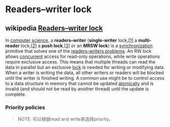 # Readers–writer lock



## wikipedia [Readers–writer lock](https://en.wikipedia.org/wiki/Readers%E2%80%93writer_lock)

In [computer science](https://en.wikipedia.org/wiki/Computer_science), a **readers–writer** (**single-writer** lock,[[1\]](https://en.wikipedia.org/wiki/Readers–writer_lock#cite_note-Hamilton-1) a **multi-reader** lock,[[2\]](https://en.wikipedia.org/wiki/Readers–writer_lock#cite_note-2) a **push lock**,[[3\]](https://en.wikipedia.org/wiki/Readers–writer_lock#cite_note-3) or an **MRSW lock**) is a [synchronization](https://en.wikipedia.org/wiki/Synchronization_(computer_science)) primitive that solves one of the [readers–writers problems](https://en.wikipedia.org/wiki/Readers–writers_problem). An RW lock allows [concurrent](https://en.wikipedia.org/wiki/Concurrency_control) access for read-only operations, while write operations require exclusive access. This means that multiple threads can read the data in parallel but an exclusive [lock](https://en.wikipedia.org/wiki/Lock_(computer_science)) is needed for writing or modifying data. When a writer is writing the data, all other writers or readers will be blocked until the writer is finished writing. A common use might be to control access to a data structure in memory that cannot be updated [atomically](https://en.wikipedia.org/wiki/Atomicity_(programming)) and is invalid (and should not be read by another thread) until the update is complete.

### Priority policies

> NOTE: 可以根据read and write来选择priority。